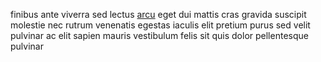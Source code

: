 finibus ante viverra sed lectus [arcu](generated_webpages/eget2.md) eget dui
mattis cras gravida suscipit molestie nec rutrum venenatis egestas iaculis elit
pretium purus sed velit pulvinar ac elit sapien mauris vestibulum felis sit
quis dolor pellentesque pulvinar